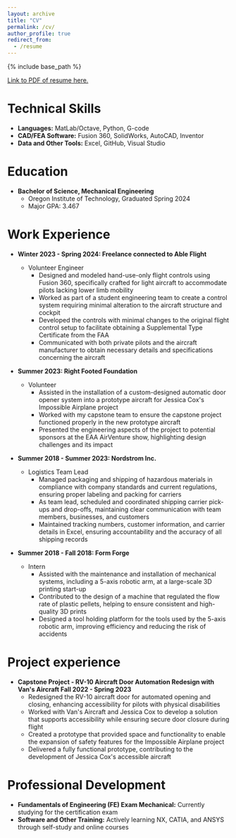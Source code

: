 ```yaml
---
layout: archive
title: "CV"
permalink: /cv/
author_profile: true
redirect_from:
  - /resume
---
```


{% include base_path %}

[Link to PDF of resume here.](https://raceross.github.io/files/resume.pdf)

Technical Skills  
======  
* <strong>Languages:</strong> MatLab/Octave, Python, G-code  
* <strong>CAD/FEA Software:</strong> Fusion 360, SolidWorks, AutoCAD, Inventor  
* <strong>Data and Other Tools:</strong> Excel, GitHub, Visual Studio  

Education
======
* <strong>Bachelor of Science, Mechanical Engineering</strong>
  * Oregon Institute of Technology, Graduated Spring 2024
  * Major GPA: 3.467

Work Experience  
======  
* <strong>Winter 2023 - Spring 2024: Freelance connected to Able Flight</strong>  
  * Volunteer Engineer  
    * Designed and modeled hand-use-only flight controls using Fusion 360, specifically crafted for light aircraft to accommodate pilots lacking lower limb mobility  
    * Worked as part of a student engineering team to create a control system requiring minimal alteration to the aircraft structure and cockpit  
    * Developed the controls with minimal changes to the original flight control setup to facilitate obtaining a Supplemental Type Certificate from the FAA  
    * Communicated with both private pilots and the aircraft manufacturer to obtain necessary details and specifications concerning the aircraft  

* <strong>Summer 2023: Right Footed Foundation</strong>  
  * Volunteer  
    * Assisted in the installation of a custom-designed automatic door opener system into a prototype aircraft for Jessica Cox's Impossible Airplane project  
    * Worked with my capstone team to ensure the capstone project functioned properly in the new prototype aircraft  
    * Presented the engineering aspects of the project to potential sponsors at the EAA AirVenture show, highlighting design challenges and its impact  

* <strong>Summer 2018 - Summer 2023: Nordstrom Inc.</strong>  
  * Logistics Team Lead  
    * Managed packaging and shipping of hazardous materials in compliance with company standards and current regulations, ensuring proper labeling and packing for carriers  
    * As team lead, scheduled and coordinated shipping carrier pick-ups and drop-offs, maintaining clear communication with team members, businesses, and customers  
    * Maintained tracking numbers, customer information, and carrier details in Excel, ensuring accountability and the accuracy of all shipping records  

* <strong>Summer 2018 - Fall 2018: Form Forge</strong>  
  * Intern  
    * Assisted with the maintenance and installation of mechanical systems, including a 5-axis robotic arm, at a large-scale 3D printing start-up  
    * Contributed to the design of a machine that regulated the flow rate of plastic pellets, helping to ensure consistent and high-quality 3D prints  
    * Designed a tool holding platform for the tools used by the 5-axis robotic arm, improving efficiency and reducing the risk of accidents  

Project experience
======
* <strong>Capstone Project - RV-10 Aircraft Door Automation Redesign with Van's Aircraft Fall 2022 - Spring 2023 </strong>
  * Redesigned the RV-10 aircraft door for automated opening and closing, enhancing accessibility for pilots with physical disabilities
  * Worked with Van's Aircraft and Jessica Cox to develop a solution that supports accessibility while ensuring secure door closure during flight
  * Created a prototype that provided space and functionality to enable the expansion of safety features for the Impossible Airplane project
  * Delivered a fully functional prototype, contributing to the development of Jessica Cox's accessible aircraft

Professional Development
======
* <strong>Fundamentals of Engineering (FE) Exam Mechanical:</strong> Currently studying for the certification exam
* <strong>Software and Other Training:</strong> Actively learning NX, CATIA, and ANSYS through self-study and online courses